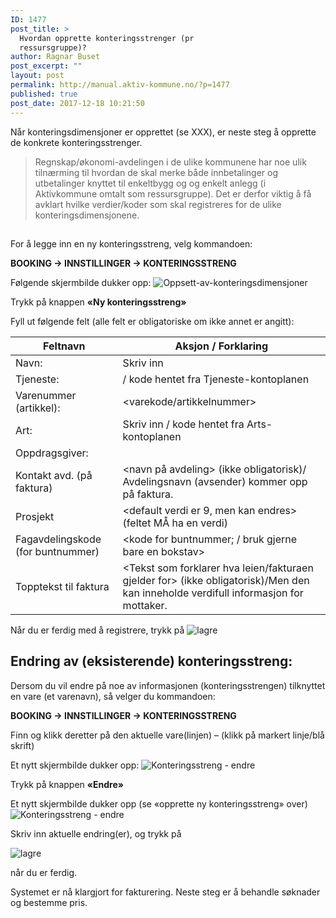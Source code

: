 ```yaml
---
ID: 1477
post_title: >
  Hvordan opprette konteringsstrenger (pr
  ressursgruppe)?
author: Ragnar Buset
post_excerpt: ""
layout: post
permalink: http://manual.aktiv-kommune.no/?p=1477
published: true
post_date: 2017-12-18 10:21:50
---
```

Når konteringsdimensjoner er opprettet (se XXX), er neste steg å opprette de konkrete konteringsstrenger. 

>Regnskap/økonomi-avdelingen i de ulike kommunene har noe ulik tilnærming til hvordan de skal merke både innbetalinger og utbetalinger knyttet til enkeltbygg og og enkelt anlegg (i Aktivkommune omtalt som ressursgruppe). Det er derfor viktig å få avklart hvilke verdier/koder som skal registreres for de ulike konteringsdimensjonene.

##

For å legge inn en ny konteringsstreng, velg kommandoen:

<strong>BOOKING ->  INNSTILLINGER ->  KONTERINGSSTRENG</strong>
 
Følgende skjermbilde dukker opp:
![Oppsett-av-konteringsdimensjoner](http://manual.aktiv-kommune.no/wp-content/uploads/2018/06/Konteringsstreng-ny.png)

Trykk på knappen <strong>«Ny konteringsstreng»</strong>

Fyll ut følgende felt (alle felt er obligatoriske om ikke annet er angitt):

Feltnavn    |    Aksjon / Forklaring
----------------------------|------------------------------------------
Navn: | Skriv inn <Varekode og varenavn>
Tjeneste: |<kode for tjeneste>/ kode hentet fra Tjeneste-kontoplanen
Varenummer (artikkel):	| <varekode/artikkelnummer>
Art:	| Skriv inn <kode for art>/ kode hentet fra Arts-kontoplanen
Oppdragsgiver:	|<kode for oppdragsgiver>
Kontakt avd. (på faktura) | <navn på avdeling> (ikke obligatorisk)/ Avdelingsnavn (avsender) kommer opp på faktura.
Prosjekt |<default verdi er 9, men kan endres> (feltet MÅ ha en verdi)
Fagavdelingskode (for buntnummer)|<kode for buntnummer; / bruk gjerne bare en bokstav>
Topptekst til faktura | <Tekst som forklarer hva leien/fakturaen gjelder for> (ikke obligatorisk)/Men den kan inneholde verdifull informasjon for mottaker.

Når du er ferdig med å registrere, trykk på
![lagre](http://manual.aktiv-kommune.no/wp-content/uploads/2017/12/lagre.png)


## Endring av (eksisterende) konteringsstreng:

Dersom du vil endre på noe av informasjonen (konteringsstrengen) tilknyttet en vare (et varenavn), så velger du kommandoen:

<strong>BOOKING -> INNSTILLINGER -> KONTERINGSSTRENG</strong>

Finn og klikk deretter på den aktuelle vare(linjen) – (klikk på markert linje/blå skrift) 
 

Et nytt skjermbilde dukker opp:
![Konteringsstreng - endre](http://manual.aktiv-kommune.no/wp-content/uploads/2018/06/Konteringsstreng-endre-på-den.png)

Trykk på knappen <strong>«Endre»</strong>

Et nytt skjermbilde dukker opp (se «opprette ny konteringsstreng» over)
![Konteringsstreng - endre](http://manual.aktiv-kommune.no/wp-content/uploads/2018/06/Konteringsstreng-bilde-1.png)

Skriv inn aktuelle endring(er), og trykk på

![lagre](http://manual.aktiv-kommune.no/wp-content/uploads/2017/12/lagre.png)

når du er ferdig.

Systemet er nå klargjort for fakturering. Neste steg er å behandle søknader og bestemme pris.